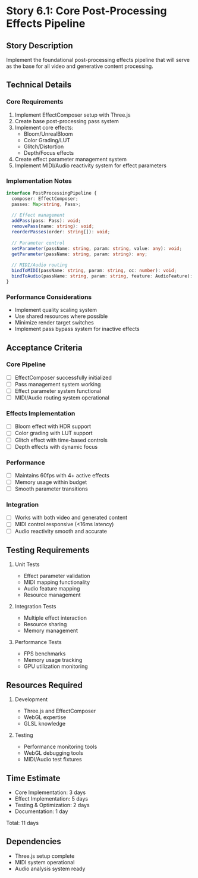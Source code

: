 # Story 6.1: Core Post-Processing Effects Pipeline

## Story Description
Implement the foundational post-processing effects pipeline that will serve as the base for all video and generative content processing.

## Technical Details

### Core Requirements
1. Implement EffectComposer setup with Three.js
2. Create base post-processing pass system
3. Implement core effects:
   - Bloom/UnrealBloom
   - Color Grading/LUT
   - Glitch/Distortion
   - Depth/Focus effects
4. Create effect parameter management system
5. Implement MIDI/Audio reactivity system for effect parameters

### Implementation Notes

```typescript
interface PostProcessingPipeline {
  composer: EffectComposer;
  passes: Map<string, Pass>;
  
  // Effect management
  addPass(pass: Pass): void;
  removePass(name: string): void;
  reorderPasses(order: string[]): void;
  
  // Parameter control
  setParameter(passName: string, param: string, value: any): void;
  getParameter(passName: string, param: string): any;
  
  // MIDI/Audio routing
  bindToMIDI(passName: string, param: string, cc: number): void;
  bindToAudio(passName: string, param: string, feature: AudioFeature): void;
}
```

### Performance Considerations
- Implement quality scaling system
- Use shared resources where possible
- Minimize render target switches
- Implement pass bypass system for inactive effects

## Acceptance Criteria

### Core Pipeline
- [ ] EffectComposer successfully initialized
- [ ] Pass management system working
- [ ] Effect parameter system functional
- [ ] MIDI/Audio routing system operational

### Effects Implementation
- [ ] Bloom effect with HDR support
- [ ] Color grading with LUT support
- [ ] Glitch effect with time-based controls
- [ ] Depth effects with dynamic focus

### Performance
- [ ] Maintains 60fps with 4+ active effects
- [ ] Memory usage within budget
- [ ] Smooth parameter transitions

### Integration
- [ ] Works with both video and generated content
- [ ] MIDI control responsive (<16ms latency)
- [ ] Audio reactivity smooth and accurate

## Testing Requirements

1. Unit Tests
   - Effect parameter validation
   - MIDI mapping functionality
   - Audio feature mapping
   - Resource management

2. Integration Tests
   - Multiple effect interaction
   - Resource sharing
   - Memory management

3. Performance Tests
   - FPS benchmarks
   - Memory usage tracking
   - GPU utilization monitoring

## Resources Required

1. Development
   - Three.js and EffectComposer
   - WebGL expertise
   - GLSL knowledge

2. Testing
   - Performance monitoring tools
   - WebGL debugging tools
   - MIDI/Audio test fixtures

## Time Estimate
- Core Implementation: 3 days
- Effect Implementation: 5 days
- Testing & Optimization: 2 days
- Documentation: 1 day

Total: 11 days

## Dependencies
- Three.js setup complete
- MIDI system operational
- Audio analysis system ready 